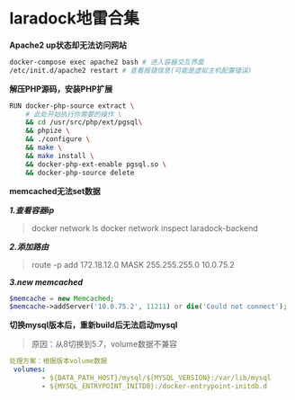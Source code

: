 # laradock地雷合集

**Apache2 up状态却无法访问网站**

```sh
docker-compose exec apache2 bash # 进入容器交互界面
/etc/init.d/apache2 restart # 查看报错信息(可能是虚拟主机配置错误)
```

**解压PHP源码，安装PHP扩展**

```sh
RUN docker-php-source extract \
    # 此处开始执行你需要的操作 \
    && cd /usr/src/php/ext/pgsql\
    && phpize \
    && ./configure \
    && make \
    && make install \
    && docker-php-ext-enable pgsql.so \
    && docker-php-source delete
```

**memcached无法set数据**

***1.查看容器ip***
> docker network ls
> docker network inspect laradock-backend

***2.添加路由***
> route -p add 172.18.12.0 MASK 255.255.255.0 10.0.75.2

***3.new memcached***
```php
$memcache = new Memcached;
$memcache->addServer('10.0.75.2', 11211) or die('Could not connect');
```

**切换mysql版本后，重新build后无法启动mysql**
> 原因：从8切换到5.7，volume数据不兼容

```yaml
处理方案：根据版本volume数据
 volumes:
        - ${DATA_PATH_HOST}/mysql/${MYSQL_VERSION}:/var/lib/mysql
        - ${MYSQL_ENTRYPOINT_INITDB}:/docker-entrypoint-initdb.d
```